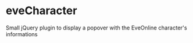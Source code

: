 eveCharacter
============

Small jQuery plugin to display a popover with the EveOnline character's informations